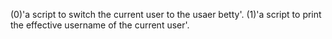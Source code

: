 (0)'a script to switch the current user to the usaer betty'.
(1)'a script to print the effective username of the current user'.
	
